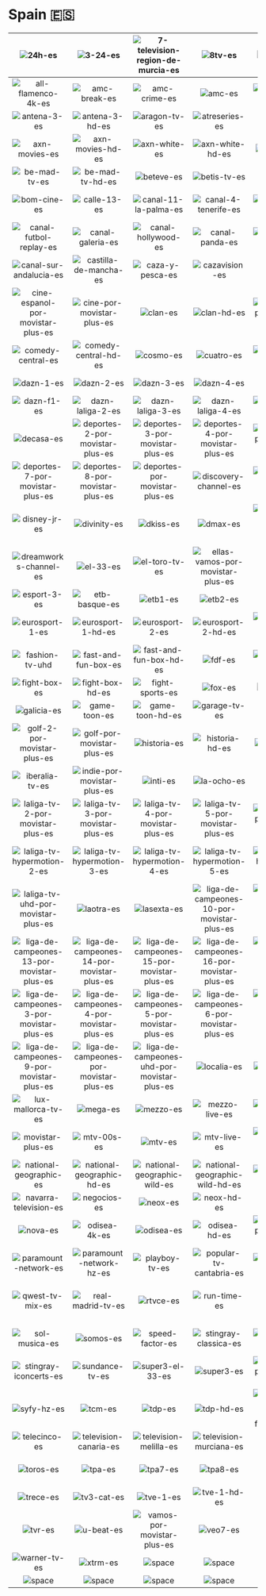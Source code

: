 # Spain 🇪🇸

| ![24h-es] | ![3-24-es] | ![7-television-region-de-murcia-es] | ![8tv-es] | ![a-punt-es] | ![accion-por-movistar-plus-es] |
|:---:|:---:|:---:|:---:|:---:|:---:|
| ![all-flamenco-4k-es] | ![amc-break-es] | ![amc-crime-es] | ![amc-es] | ![amc-selekt-es] | ![andalucia-tv-es] |
| ![antena-3-es] | ![antena-3-hd-es] | ![aragon-tv-es] | ![atreseries-es] | ![axn-es] | ![axn-hd-es] |
| ![axn-movies-es] | ![axn-movies-hd-es] | ![axn-white-es] | ![axn-white-hd-es] | ![baby-tv-es] | ![barca-tv-es] |
| ![be-mad-tv-es] | ![be-mad-tv-hd-es] | ![beteve-es] | ![betis-tv-es] | ![blaze-es] | ![boing-es] |
| ![bom-cine-es] | ![calle-13-es] | ![canal-11-la-palma-es] | ![canal-4-tenerife-es] | ![canal-cocina-es] | ![canal-extremadura-es] |
| ![canal-futbol-replay-es] | ![canal-galeria-es] | ![canal-hollywood-es] | ![canal-panda-es] | ![canal-sur-1-es] | ![canal-sur-2-es] |
| ![canal-sur-andalucia-es] | ![castilla-de-mancha-es] | ![caza-y-pesca-es] | ![cazavision-es] | ![cero-es] | ![cgtn-espanol-es] |
| ![cine-espanol-por-movistar-plus-es] | ![cine-por-movistar-plus-es] | ![clan-es] | ![clan-hd-es] | ![clasicos-por-movistar-plus-es] | ![comedia-por-movistar-plus-es] |
| ![comedy-central-es] | ![comedy-central-hd-es] | ![cosmo-es] | ![cuatro-es] | ![cuatro-hd-es] | ![dark-es] |
| ![dazn-1-es] | ![dazn-2-es] | ![dazn-3-es] | ![dazn-4-es] | ![dazn-es] | ![dazn-f1-4k-es] |
| ![dazn-f1-es] | ![dazn-laliga-2-es] | ![dazn-laliga-3-es] | ![dazn-laliga-4-es] | ![dazn-laliga-5-es] | ![dazn-laliga-es] |
| ![decasa-es] | ![deportes-2-por-movistar-plus-es] | ![deportes-3-por-movistar-plus-es] | ![deportes-4-por-movistar-plus-es] | ![deportes-5-por-movistar-plus-es] | ![deportes-6-por-movistar-plus-es] |
| ![deportes-7-por-movistar-plus-es] | ![deportes-8-por-movistar-plus-es] | ![deportes-por-movistar-plus-es] | ![discovery-channel-es] | ![discovery-channel-hd-es] | ![disney-channel-es] |
| ![disney-jr-es] | ![divinity-es] | ![dkiss-es] | ![dmax-es] | ![documentales-por-movistar-plus-es] | ![drama-por-movistar-plus-es] |
| ![dreamworks-channel-es] | ![el-33-es] | ![el-toro-tv-es] | ![ellas-vamos-por-movistar-plus-es] | ![energy-es] | ![escapa-tv-es] |
| ![esport-3-es] | ![etb-basque-es] | ![etb1-es] | ![etb2-es] | ![etb3-es] | ![etb4-es] |
| ![eurosport-1-es] | ![eurosport-1-hd-es] | ![eurosport-2-es] | ![eurosport-2-hd-es] | ![extreme-sports-channel-es] | ![fashion-tv-es] |
| ![fashion-tv-uhd] | ![fast-and-fun-box-es] | ![fast-and-fun-box-hd-es] | ![fdf-es] | ![fibracat-tv-es] | ![fibwi4-es] |
| ![fight-box-es] | ![fight-box-hd-es] | ![fight-sports-es] | ![fox-es] | ![fox-life-es] | ![galicia-2-es] |
| ![galicia-es] | ![game-toon-es] | ![game-toon-hd-es] | ![garage-tv-es] | ![gol-es] | ![gol-play-es] |
| ![golf-2-por-movistar-plus-es] | ![golf-por-movistar-plus-es] | ![historia-es] | ![historia-hd-es] | ![horse-tv-es] | ![ib3-es] |
| ![iberalia-tv-es] | ![indie-por-movistar-plus-es] | ![inti-es] | ![la-ocho-es] | ![la7-es] | ![la8-es] |
| ![laliga-tv-2-por-movistar-plus-es] | ![laliga-tv-3-por-movistar-plus-es] | ![laliga-tv-4-por-movistar-plus-es] | ![laliga-tv-5-por-movistar-plus-es] | ![laliga-tv-6-por-movistar-plus-es] | ![laliga-tv-7-por-movistar-plus-es] |
| ![laliga-tv-hypermotion-2-es] | ![laliga-tv-hypermotion-3-es] | ![laliga-tv-hypermotion-4-es] | ![laliga-tv-hypermotion-5-es] | ![laliga-tv-hypermotion-es] | ![laliga-tv-por-movistar-plus-es] |
| ![laliga-tv-uhd-por-movistar-plus-es] | ![laotra-es] | ![lasexta-es] | ![liga-de-campeones-10-por-movistar-plus-es] | ![liga-de-campeones-11-por-movistar-plus-es] | ![liga-de-campeones-12-por-movistar-plus-es] |
| ![liga-de-campeones-13-por-movistar-plus-es] | ![liga-de-campeones-14-por-movistar-plus-es] | ![liga-de-campeones-15-por-movistar-plus-es] | ![liga-de-campeones-16-por-movistar-plus-es] | ![liga-de-campeones-17-por-movistar-plus-es] | ![liga-de-campeones-2-uhd-por-movistar-plus-es] |
| ![liga-de-campeones-3-por-movistar-plus-es] | ![liga-de-campeones-4-por-movistar-plus-es] | ![liga-de-campeones-5-por-movistar-plus-es] | ![liga-de-campeones-6-por-movistar-plus-es] | ![liga-de-campeones-7-por-movistar-plus-es] | ![liga-de-campeones-8-por-movistar-plus-es] |
| ![liga-de-campeones-9-por-movistar-plus-es] | ![liga-de-campeones-por-movistar-plus-es] | ![liga-de-campeones-uhd-por-movistar-plus-es] | ![localia-es] | ![lolly-kids-es] | ![love-nature-es] |
| ![lux-mallorca-tv-es] | ![mega-es] | ![mezzo-es] | ![mezzo-live-es] | ![mirame-tv-es] | ![moto-adv-es] |
| ![movistar-plus-es] | ![mtv-00s-es] | ![mtv-es] | ![mtv-live-es] | ![musica-por-movistar-plus-es] | ![my-zen-tv-es] |
| ![national-geographic-es] | ![national-geographic-hd-es] | ![national-geographic-wild-es] | ![national-geographic-wild-hd-es] | ![nautical-channel-es] | ![navarra-television-2-es] |
| ![navarra-television-es] | ![negocios-es] | ![neox-es] | ![neox-hd-es] | ![nick-jr-es] | ![nickelodeon-es] |
| ![nova-es] | ![odisea-4k-es] | ![odisea-es] | ![odisea-hd-es] | ![originales-por-movistar-plus-es] | ![out-tv-es] |
| ![paramount-network-es] | ![paramount-network-hz-es] | ![playboy-tv-es] | ![popular-tv-cantabria-es] | ![popular-tv-la-rioja-es] | ![popular-tv-melilla-es] |
| ![qwest-tv-mix-es] | ![real-madrid-tv-es] | ![rtvce-es] | ![run-time-es] | ![selekt-es] | ![series-por-movistar-plus-es] |
| ![sol-musica-es] | ![somos-es] | ![speed-factor-es] | ![stingray-classica-es] | ![stingray-djazz-es] | ![stingray-festival-4k-es] |
| ![stingray-iconcerts-es] | ![sundance-tv-es] | ![super3-el-33-es] | ![super3-es] | ![suspense-por-movistar-plus-es] | ![syfy-es] |
| ![syfy-hz-es] | ![tcm-es] | ![tdp-es] | ![tdp-hd-es] | ![tef-televisio-deivissa-i-formentera-es] | ![tele-madrid-es] |
| ![telecinco-es] | ![television-canaria-es] | ![television-melilla-es] | ![television-murciana-es] | ![ten-es] | ![tnt-es] |
| ![toros-es] | ![tpa-es] | ![tpa7-es] | ![tpa8-es] | ![tpa9-es] | ![trace-sport-stars-es] |
| ![trece-es] | ![tv3-cat-es] | ![tve-1-es] | ![tve-1-hd-es] | ![tve-2-es] | ![tve-2-hd-es] |
| ![tvr-es] | ![u-beat-es] | ![vamos-por-movistar-plus-es] | ![veo7-es] | ![viajar-es] | ![viajar-hd-es] |
| ![warner-tv-es] | ![xtrm-es] | ![space] | ![space] | ![space] | ![space] |
| ![space]| ![space]| ![space]| ![space]| ![space]| ![space]|


[24h-es]:24h-es.png
[3-24-es]:3-24-es.png
[7-television-region-de-murcia-es]:7-television-region-de-murcia-es.png
[8tv-es]:8tv-es.png
[a-punt-es]:a-punt-es.png
[accion-por-movistar-plus-es]:accion-por-movistar-plus-es.png
[all-flamenco-4k-es]:all-flamenco-4k-es.png
[amc-break-es]:amc-break-es.png
[amc-crime-es]:amc-crime-es.png
[amc-es]:amc-es.png
[amc-selekt-es]:amc-selekt-es.png
[andalucia-tv-es]:andalucia-tv-es.png
[antena-3-es]:antena-3-es.png
[antena-3-hd-es]:antena-3-hd-es.png
[aragon-tv-es]:aragon-tv-es.png
[atreseries-es]:atreseries-es.png
[axn-es]:axn-es.png
[axn-hd-es]:axn-hd-es.png
[axn-movies-es]:axn-movies-es.png
[axn-movies-hd-es]:axn-movies-hd-es.png
[axn-white-es]:axn-white-es.png
[axn-white-hd-es]:axn-white-hd-es.png
[baby-tv-es]:baby-tv-es.png
[barca-tv-es]:barca-tv-es.png
[be-mad-tv-es]:be-mad-tv-es.png
[be-mad-tv-hd-es]:be-mad-tv-hd-es.png
[beteve-es]:beteve-es.png
[betis-tv-es]:betis-tv-es.png
[blaze-es]:blaze-es.png
[boing-es]:boing-es.png
[bom-cine-es]:bom-cine-es.png
[calle-13-es]:calle-13-es.png
[canal-11-la-palma-es]:canal-11-la-palma-es.png
[canal-4-tenerife-es]:canal-4-tenerife-es.png
[canal-cocina-es]:canal-cocina-es.png
[canal-extremadura-es]:canal-extremadura-es.png
[canal-futbol-replay-es]:canal-futbol-replay-es.png
[canal-galeria-es]:canal-galeria-es.png
[canal-hollywood-es]:canal-hollywood-es.png
[canal-panda-es]:canal-panda-es.png
[canal-sur-1-es]:canal-sur-1-es.png
[canal-sur-2-es]:canal-sur-2-es.png
[canal-sur-andalucia-es]:canal-sur-andalucia-es.png
[castilla-de-mancha-es]:castilla-de-mancha-es.png
[caza-y-pesca-es]:caza-y-pesca-es.png
[cazavision-es]:cazavision-es.png
[cero-es]:cero-es.png
[cgtn-espanol-es]:cgtn-espanol-es.png
[cine-espanol-por-movistar-plus-es]:cine-espanol-por-movistar-plus-es.png
[cine-por-movistar-plus-es]:cine-por-movistar-plus-es.png
[clan-es]:clan-es.png
[clan-hd-es]:clan-hd-es.png
[clasicos-por-movistar-plus-es]:clasicos-por-movistar-plus-es.png
[comedia-por-movistar-plus-es]:comedia-por-movistar-plus-es.png
[comedy-central-es]:comedy-central-es.png
[comedy-central-hd-es]:comedy-central-hd-es.png
[cosmo-es]:cosmo-es.png
[cuatro-es]:cuatro-es.png
[cuatro-hd-es]:cuatro-hd-es.png
[dark-es]:dark-es.png
[dazn-1-es]:dazn-1-es.png
[dazn-2-es]:dazn-2-es.png
[dazn-3-es]:dazn-3-es.png
[dazn-4-es]:dazn-4-es.png
[dazn-es]:dazn-es.png
[dazn-f1-4k-es]:dazn-f1-4k-es.png
[dazn-f1-es]:dazn-f1-es.png
[dazn-laliga-2-es]:dazn-laliga-2-es.png
[dazn-laliga-3-es]:dazn-laliga-3-es.png
[dazn-laliga-4-es]:dazn-laliga-4-es.png
[dazn-laliga-5-es]:dazn-laliga-5-es.png
[dazn-laliga-es]:dazn-laliga-es.png
[decasa-es]:decasa-es.png
[deportes-2-por-movistar-plus-es]:deportes-2-por-movistar-plus-es.png
[deportes-3-por-movistar-plus-es]:deportes-3-por-movistar-plus-es.png
[deportes-4-por-movistar-plus-es]:deportes-4-por-movistar-plus-es.png
[deportes-5-por-movistar-plus-es]:deportes-5-por-movistar-plus-es.png
[deportes-6-por-movistar-plus-es]:deportes-6-por-movistar-plus-es.png
[deportes-7-por-movistar-plus-es]:deportes-7-por-movistar-plus-es.png
[deportes-8-por-movistar-plus-es]:deportes-8-por-movistar-plus-es.png
[deportes-por-movistar-plus-es]:deportes-por-movistar-plus-es.png
[discovery-channel-es]:discovery-channel-es.png
[discovery-channel-hd-es]:discovery-channel-hd-es.png
[disney-channel-es]:disney-channel-es.png
[disney-jr-es]:disney-jr-es.png
[divinity-es]:divinity-es.png
[dkiss-es]:dkiss-es.png
[dmax-es]:dmax-es.png
[documentales-por-movistar-plus-es]:documentales-por-movistar-plus-es.png
[drama-por-movistar-plus-es]:drama-por-movistar-plus-es.png
[dreamworks-channel-es]:dreamworks-channel-es.png
[el-33-es]:el-33-es.png
[el-toro-tv-es]:el-toro-tv-es.png
[ellas-vamos-por-movistar-plus-es]:ellas-vamos-por-movistar-plus-es.png
[energy-es]:energy-es.png
[escapa-tv-es]:escapa-tv-es.png
[esport-3-es]:esport-3-es.png
[etb-basque-es]:etb-basque-es.png
[etb1-es]:etb1-es.png
[etb2-es]:etb2-es.png
[etb3-es]:etb3-es.png
[etb4-es]:etb4-es.png
[eurosport-1-es]:eurosport-1-es.png
[eurosport-1-hd-es]:eurosport-1-hd-es.png
[eurosport-2-es]:eurosport-2-es.png
[eurosport-2-hd-es]:eurosport-2-hd-es.png
[extreme-sports-channel-es]:extreme-sports-channel-es.png
[fashion-tv-es]:fashion-tv-es.png
[fashion-tv-uhd]:fashion-tv-uhd.png
[fast-and-fun-box-es]:fast-and-fun-box-es.png
[fast-and-fun-box-hd-es]:fast-and-fun-box-hd-es.png
[fdf-es]:fdf-es.png
[fibracat-tv-es]:fibracat-tv-es.png
[fibwi4-es]:fibwi4-es.png
[fight-box-es]:fight-box-es.png
[fight-box-hd-es]:fight-box-hd-es.png
[fight-sports-es]:fight-sports-es.png
[fox-es]:fox-es.png
[fox-life-es]:fox-life-es.png
[galicia-2-es]:galicia-2-es.png
[galicia-es]:galicia-es.png
[game-toon-es]:game-toon-es.png
[game-toon-hd-es]:game-toon-hd-es.png
[garage-tv-es]:garage-tv-es.png
[gol-es]:gol-es.png
[gol-play-es]:gol-play-es.png
[golf-2-por-movistar-plus-es]:golf-2-por-movistar-plus-es.png
[golf-por-movistar-plus-es]:golf-por-movistar-plus-es.png
[historia-es]:historia-es.png
[historia-hd-es]:historia-hd-es.png
[horse-tv-es]:horse-tv-es.png
[ib3-es]:ib3-es.png
[iberalia-tv-es]:iberalia-tv-es.png
[indie-por-movistar-plus-es]:indie-por-movistar-plus-es.png
[inti-es]:inti-es.png
[la-ocho-es]:la-ocho-es.png
[la7-es]:la7-es.png
[la8-es]:la8-es.png
[laliga-tv-2-por-movistar-plus-es]:laliga-tv-2-por-movistar-plus-es.png
[laliga-tv-3-por-movistar-plus-es]:laliga-tv-3-por-movistar-plus-es.png
[laliga-tv-4-por-movistar-plus-es]:laliga-tv-4-por-movistar-plus-es.png
[laliga-tv-5-por-movistar-plus-es]:laliga-tv-5-por-movistar-plus-es.png
[laliga-tv-6-por-movistar-plus-es]:laliga-tv-6-por-movistar-plus-es.png
[laliga-tv-7-por-movistar-plus-es]:laliga-tv-7-por-movistar-plus-es.png
[laliga-tv-hypermotion-2-es]:laliga-tv-hypermotion-2-es.png
[laliga-tv-hypermotion-3-es]:laliga-tv-hypermotion-3-es.png
[laliga-tv-hypermotion-4-es]:laliga-tv-hypermotion-4-es.png
[laliga-tv-hypermotion-5-es]:laliga-tv-hypermotion-5-es.png
[laliga-tv-hypermotion-es]:laliga-tv-hypermotion-es.png
[laliga-tv-por-movistar-plus-es]:laliga-tv-por-movistar-plus-es.png
[laliga-tv-uhd-por-movistar-plus-es]:laliga-tv-uhd-por-movistar-plus-es.png
[laotra-es]:laotra-es.png
[lasexta-es]:lasexta-es.png
[liga-de-campeones-10-por-movistar-plus-es]:liga-de-campeones-10-por-movistar-plus-es.png
[liga-de-campeones-11-por-movistar-plus-es]:liga-de-campeones-11-por-movistar-plus-es.png
[liga-de-campeones-12-por-movistar-plus-es]:liga-de-campeones-12-por-movistar-plus-es.png
[liga-de-campeones-13-por-movistar-plus-es]:liga-de-campeones-13-por-movistar-plus-es.png
[liga-de-campeones-14-por-movistar-plus-es]:liga-de-campeones-14-por-movistar-plus-es.png
[liga-de-campeones-15-por-movistar-plus-es]:liga-de-campeones-15-por-movistar-plus-es.png
[liga-de-campeones-16-por-movistar-plus-es]:liga-de-campeones-16-por-movistar-plus-es.png
[liga-de-campeones-17-por-movistar-plus-es]:liga-de-campeones-17-por-movistar-plus-es.png
[liga-de-campeones-2-uhd-por-movistar-plus-es]:liga-de-campeones-2-uhd-por-movistar-plus-es.png
[liga-de-campeones-3-por-movistar-plus-es]:liga-de-campeones-3-por-movistar-plus-es.png
[liga-de-campeones-4-por-movistar-plus-es]:liga-de-campeones-4-por-movistar-plus-es.png
[liga-de-campeones-5-por-movistar-plus-es]:liga-de-campeones-5-por-movistar-plus-es.png
[liga-de-campeones-6-por-movistar-plus-es]:liga-de-campeones-6-por-movistar-plus-es.png
[liga-de-campeones-7-por-movistar-plus-es]:liga-de-campeones-7-por-movistar-plus-es.png
[liga-de-campeones-8-por-movistar-plus-es]:liga-de-campeones-8-por-movistar-plus-es.png
[liga-de-campeones-9-por-movistar-plus-es]:liga-de-campeones-9-por-movistar-plus-es.png
[liga-de-campeones-por-movistar-plus-es]:liga-de-campeones-por-movistar-plus-es.png
[liga-de-campeones-uhd-por-movistar-plus-es]:liga-de-campeones-uhd-por-movistar-plus-es.png
[localia-es]:localia-es.png
[lolly-kids-es]:lolly-kids-es.png
[love-nature-es]:love-nature-es.png
[lux-mallorca-tv-es]:lux-mallorca-tv-es.png
[mega-es]:mega-es.png
[mezzo-es]:mezzo-es.png
[mezzo-live-es]:mezzo-live-es.png
[mirame-tv-es]:mirame-tv-es.png
[moto-adv-es]:moto-adv-es.png
[movistar-plus-es]:movistar-plus-es.png
[mtv-00s-es]:mtv-00s-es.png
[mtv-es]:mtv-es.png
[mtv-live-es]:mtv-live-es.png
[musica-por-movistar-plus-es]:musica-por-movistar-plus-es.png
[my-zen-tv-es]:my-zen-tv-es.png
[national-geographic-es]:national-geographic-es.png
[national-geographic-hd-es]:national-geographic-hd-es.png
[national-geographic-wild-es]:national-geographic-wild-es.png
[national-geographic-wild-hd-es]:national-geographic-wild-hd-es.png
[nautical-channel-es]:nautical-channel-es.png
[navarra-television-2-es]:navarra-television-2-es.png
[navarra-television-es]:navarra-television-es.png
[negocios-es]:negocios-es.png
[neox-es]:neox-es.png
[neox-hd-es]:neox-hd-es.png
[nick-jr-es]:nick-jr-es.png
[nickelodeon-es]:nickelodeon-es.png
[nova-es]:nova-es.png
[odisea-4k-es]:odisea-4k-es.png
[odisea-es]:odisea-es.png
[odisea-hd-es]:odisea-hd-es.png
[originales-por-movistar-plus-es]:originales-por-movistar-plus-es.png
[out-tv-es]:out-tv-es.png
[paramount-network-es]:paramount-network-es.png
[paramount-network-hz-es]:paramount-network-hz-es.png
[playboy-tv-es]:playboy-tv-es.png
[popular-tv-cantabria-es]:popular-tv-cantabria-es.png
[popular-tv-la-rioja-es]:popular-tv-la-rioja-es.png
[popular-tv-melilla-es]:popular-tv-melilla-es.png
[qwest-tv-mix-es]:qwest-tv-mix-es.png
[real-madrid-tv-es]:real-madrid-tv-es.png
[rtvce-es]:rtvce-es.png
[run-time-es]:run-time-es.png
[selekt-es]:selekt-es.png
[series-por-movistar-plus-es]:series-por-movistar-plus-es.png
[sol-musica-es]:sol-musica-es.png
[somos-es]:somos-es.png
[speed-factor-es]:speed-factor-es.png
[stingray-classica-es]:stingray-classica-es.png
[stingray-djazz-es]:stingray-djazz-es.png
[stingray-festival-4k-es]:stingray-festival-4k-es.png
[stingray-iconcerts-es]:stingray-iconcerts-es.png
[sundance-tv-es]:sundance-tv-es.png
[super3-el-33-es]:super3-el-33-es.png
[super3-es]:super3-es.png
[suspense-por-movistar-plus-es]:suspense-por-movistar-plus-es.png
[syfy-es]:syfy-es.png
[syfy-hz-es]:syfy-hz-es.png
[tcm-es]:tcm-es.png
[tdp-es]:tdp-es.png
[tdp-hd-es]:tdp-hd-es.png
[tef-televisio-deivissa-i-formentera-es]:tef-televisio-deivissa-i-formentera-es.png
[tele-madrid-es]:tele-madrid-es.png
[telecinco-es]:telecinco-es.png
[television-canaria-es]:television-canaria-es.png
[television-melilla-es]:television-melilla-es.png
[television-murciana-es]:television-murciana-es.png
[ten-es]:ten-es.png
[tnt-es]:tnt-es.png
[toros-es]:toros-es.png
[tpa-es]:tpa-es.png
[tpa7-es]:tpa7-es.png
[tpa8-es]:tpa8-es.png
[tpa9-es]:tpa9-es.png
[trace-sport-stars-es]:trace-sport-stars-es.png
[trece-es]:trece-es.png
[tv3-cat-es]:tv3-cat-es.png
[tve-1-es]:tve-1-es.png
[tve-1-hd-es]:tve-1-hd-es.png
[tve-2-es]:tve-2-es.png
[tve-2-hd-es]:tve-2-hd-es.png
[tvr-es]:tvr-es.png
[u-beat-es]:u-beat-es.png
[vamos-por-movistar-plus-es]:vamos-por-movistar-plus-es.png
[veo7-es]:veo7-es.png
[viajar-es]:viajar-es.png
[viajar-hd-es]:viajar-hd-es.png
[warner-tv-es]:warner-tv-es.png
[xtrm-es]:xtrm-es.png

[space]:../../misc/space-1500.png

